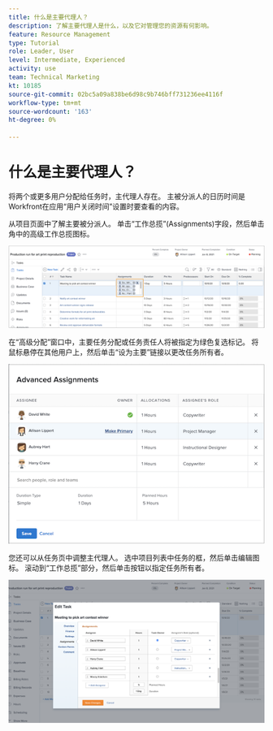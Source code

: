 ```yaml
---
title: 什么是主要代理人？
description: 了解主要代理人是什么，以及它对管理您的资源有何影响。
feature: Resource Management
type: Tutorial
role: Leader, User
level: Intermediate, Experienced
activity: use
team: Technical Marketing
kt: 10185
source-git-commit: 02bc5a09a838be6d98c9b746bff731236ee4116f
workflow-type: tm+mt
source-wordcount: '163'
ht-degree: 0%

---
```


# 什么是主要代理人？

将两个或更多用户分配给任务时，主代理人存在。 主被分派人的日历时间是Workfront在应用“用户关闭时间”设置时要查看的内容。

从项目页面中了解主要被分派人。 单击“工作总揽”(Assignments)字段，然后单击角中的高级工作总揽图标。

![多个分配者](assets/pa_01.png)

在“高级分配”窗口中，主要任务分配或任务责任人将被指定为绿色复选标记。 将鼠标悬停在其他用户上，然后单击“设为主要”链接以更改任务所有者。

![已选择主要受分派人](assets/pa_02.png)

您还可以从任务页中调整主代理人。 选中项目列表中任务的框，然后单击编辑图标。 滚动到“工作总揽”部分，然后单击按钮以指定任务所有者。

![任务所有者按钮](assets/pa_03.png)

